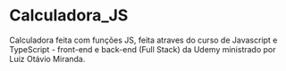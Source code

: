# Calculadora_JS
Calculadora feita com funções JS, feita atraves do curso de Javascript e TypeScript - front-end e back-end (Full Stack) da Udemy  ministrado por Luiz Otávio Miranda.
